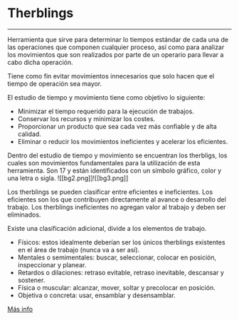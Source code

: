 # Therblings
---
Herramienta que sirve para determinar lo tiempos estándar de cada una de las operaciones que componen cualquier proceso, así como para analizar los movimientos que son realizados por parte de un operario para llevar a cabo dicha operación.

Tiene como fin evitar movimientos innecesarios que solo hacen que el tiempo de operación sea mayor.

El estudio de tiempo y movimiento tiene como objetivo lo siguiente:
- Minimizar el tiempo requerido para la ejecución de trabajos.
- Conservar los recursos y minimizar los costes.
- Proporcionar un producto que sea cada vez más confiable y de alta calidad.
- Eliminar o reducir los movimientos ineficientes y acelerar los eficientes.

Dentro del estudio de tiempo y movimiento se encuentran los therbligs, los cuales son movimientos fundamentales para la utilización de esta herramienta. Son 17 y están identificados con un símbolo gráfico, color y una letra o sigla.
![[bg2.png]]![[bg3.png]]

Los therblings se pueden clasificar entre eficientes e ineficientes. Los eficientes son los que contribuyen directamente al avance o desarrollo del trabajo. Los therblings ineficientes no agregan valor al trabajo y deben ser eliminados.

Existe una clasificación adicional, divide a los elementos de trabajo.
- Físicos: estos idealmente deberían ser los únicos therblings existentes en el área de trabajo (nunca va a ser así).
- Mentales o semimentales: buscar, seleccionar, colocar en posición, inspeccionar y planear.
- Retardos o dilaciones: retraso evitable, retraso inevitable, descansar y sostener.
- Física o muscular: alcanzar, mover, soltar y precolocar en posición.
- Objetiva o concreta: usar, ensamblar y desensamblar.

[Más info](https://www.studocu.com/es-mx/document/universidad-tecnologica-de-coahuila/operaciones-unitarias/therblings-estudio-de-tiempos-y-movimientos/22784674)
